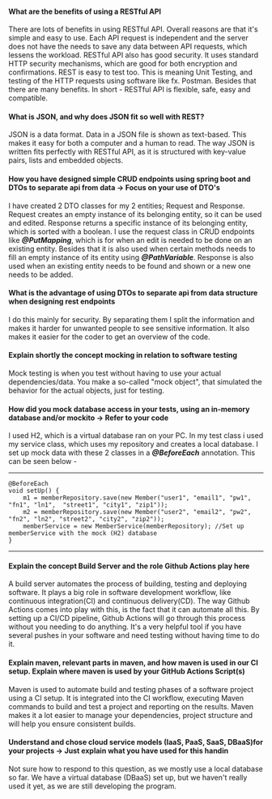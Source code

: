 #### What are the benefits of using a RESTful API
There are lots of benefits in using RESTful API. Overall reasons are that it's simple and easy to use.
Each API request is independent and the server does not have the needs to save any data between API requests, which lessens the workload.
RESTful API also has good security. It uses standard HTTP security mechanisms, which are good for both encryption and confirmations.
REST is easy to test too. This is meaning Unit Testing, and testing of the HTTP requests using software like fx. Postman.
Besides that there are many benefits. In short - RESTful API is flexible, safe, easy and compatible.

#### What is JSON, and why does JSON fit so well with REST?
JSON is a data format. Data in a JSON file is shown as text-based. This makes it easy for both a computer and a human to read.
The way JSON is written fits perfectly with RESTful API, as it is structured with key-value pairs, lists and embedded objects.

#### How you have designed simple CRUD endpoints using spring boot and DTOs to separate api from data  -> Focus on your use of DTO's
I have created 2 DTO classes for my 2 entities; Request and Response.
Request creates an empty instance of its belonging entity, so it can be used and edited.
Response returns a specific instance of its belonging entity, which is sorted with a boolean.
I use the request class in CRUD endpoints like ***@PutMapping***, which is for when an edit is needed to be done on an existing entity.
Besides that it is also used when certain methods needs to fill an empty instance of its entity using ***@PathVariable***.
Response is also used when an existing entity needs to be found and shown or a new one needs to be added.

#### What is the advantage of using DTOs to separate api from data structure when designing rest endpoints
I do this mainly for security. By separating them I split the information and makes it harder for unwanted people to
see sensitive information. It also makes it easier for the coder to get an overview of the code.

#### Explain shortly the concept mocking in relation to software testing
Mock testing is when you test without having to use your actual dependencies/data.
You make a so-called "mock object", that simulated the behavior for the actual objects, just for testing.

#### How did you mock database access in your tests, using an in-memory database and/or mockito → Refer to your code
I used H2, which is a virtual database ran on your PC.
In my test class i used my service class, which uses my repository and creates a local database.
I set up mock data with these 2 classes in a ***@BeforeEach*** annotation. This can be seen below -
***
    @BeforeEach
    void setUp() {
        m1 = memberRepository.save(new Member("user1", "email1", "pw1", "fn1", "ln1",  "street1", "city1", "zip1"));
        m2 = memberRepository.save(new Member("user2", "email2", "pw2", "fn2", "ln2", "street2", "city2", "zip2"));
        memberService = new MemberService(memberRepository); //Set up memberService with the mock (H2) database
    }
***

#### Explain the concept Build Server and the role Github Actions play here
A build server automates the process of building, testing and deploying software.
It plays a big role in software development workflow, like continuous integration(CI) and continuous delivery(CD).
The way Github Actions comes into play with this, is the fact that it can automate all this.
By setting up a CI/CD pipeline, Github Actions will go through this process without you needing to do anything.
It's a very helpful tool if you have several pushes in your software and need testing without having time to do it.

#### Explain maven, relevant parts in maven, and how maven is used in our CI setup. Explain where maven is used by your GitHub Actions Script(s)
Maven is used to automate build and testing phases of a software project using a CI setup.
It is integrated into the CI workflow, executing Maven commands to build and test a project and reporting on the results.
Maven makes it a lot easier to manage your dependencies, project structure and will help you ensure consistent builds.

#### Understand and chose cloud service models (IaaS, PaaS, SaaS, DBaaS)for your projects -> Just explain what you have used for this handin
Not sure how to respond to this question, as we mostly use a local database so far.
We have a virtual database (DBaaS) set up, but we haven't really used it yet, as we are still developing the program.